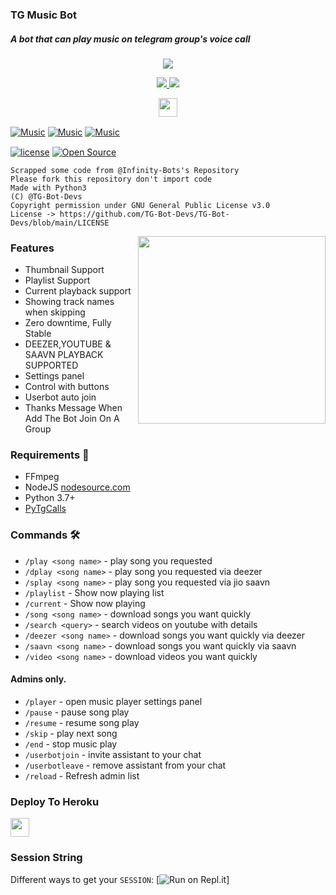 ### TG Music Bot

##### A bot that can play music on telegram group's voice call

<p align="center">
  <a href="https://www.python.org">
    <img src="http://ForTheBadge.com/images/badges/made-with-python.svg">

  </a>
</p>
<p align="center">
  <a href="https://github.com/TG-Musics/TG-VC-Bot/stargazers">
    <img src="https://img.shields.io/github/stars/TG-MUSICS/TG-VC-BOT?style=social">

  </a>
  
  <a href="https://github.com/TG-Musics/TG-VC-Bot/fork">
    <img src="https://img.shields.io/github/forks/TG-Musics/TG-VC-BOT?label=Fork&style=social">

  </a>  
</p>

<p align="center">
  <a href="https://github.com/TG-Musics/TG-VC-Bot">
     <img height="30px" src="https://img.shields.io/badge/TG%20Music%20Bot-black?style=for-the-badge&logo=github">
  </a>
</p>

[![Music](https://img.shields.io/badge/Music-Channel-red?style=flat&logo=telegram)](https://telegram.dog)  [![Music](https://img.shields.io/badge/Music-Support-red?style=flat&logo=telegram)](https://telegram.dog)  [![Music](https://img.shields.io/badge/Bot-Website-red?style=flat&logo=CodersRank)](https://tgmusic.tk)ㅤㅤㅤㅤㅤㅤ  

[![license](https://img.shields.io/badge/Apache-2.0-blue?style=flat)](https://github.com/TG-Musics/tg-vc-bot/blob/main/LICENSE)  [![Open Source](https://badges.frapsoft.com/os/v2/open-source.svg?v=103)](https://github.com/TG-MUSICS/TG-VC-BOT)

```
Scrapped some code from @Infinity-Bots's Repository
Please fork this repository don't import code
Made with Python3
(C) @TG-Bot-Devs
Copyright permission under GNU General Public License v3.0
License -> https://github.com/TG-Bot-Devs/TG-Bot-Devs/blob/main/LICENSE
```
<img src="https://telegra.ph/file/c7df132e604cc3619aace.jpg" width="300" align="right">

### Features

- Thumbnail Support
- Playlist Support
- Current playback support
- Showing track names when skipping
- Zero downtime, Fully Stable
- DEEZER,YOUTUBE & SAAVN PLAYBACK SUPPORTED
- Settings panel
- Control with buttons
- Userbot auto join
- Thanks Message When Add The Bot Join On A Group

<h3>Requirements 📝</h3>

- FFmpeg
- NodeJS [nodesource.com](https://nodesource.com/)
- Python 3.7+
- [PyTgCalls](https://github.com/pytgcalls/pytgcalls)

### Commands 🛠
- `/play <song name>` - play song you requested
- `/dplay <song name>` - play song you requested via deezer
- `/splay <song name>` - play song you requested via jio saavn
- `/playlist` - Show now playing list
- `/current` - Show now playing
- `/song <song name>` - download songs you want quickly
- `/search <query>` - search videos on youtube with details
- `/deezer <song name>` - download songs you want quickly via deezer
- `/saavn <song name>` - download songs you want quickly via saavn
- `/video <song name>` - download videos you want quickly

#### Admins only.
- `/player` - open music player settings panel
- `/pause` - pause song play
- `/resume` - resume song play
- `/skip` - play next song
- `/end` - stop music play
- `/userbotjoin` - invite assistant to your chat
- `/userbotleave` - remove assistant from your chat
- `/reload` - Refresh admin list

### Deploy To Heroku</h4>

<p align="left">
  <a href="https://heroku.com/deploy?template=https://github.com/TG-Musics/TG-Music">
     <img height="30px" src="https://img.shields.io/badge/Deploy%20To%20Heroku-blueviolet?style=for-the-badge&logo=heroku">
  </a>

### Session String
Different ways to get your `SESSION`:
[![Run on Repl.it](https://replit.com/@SpEcHiDe/GenerateStringSession)]
